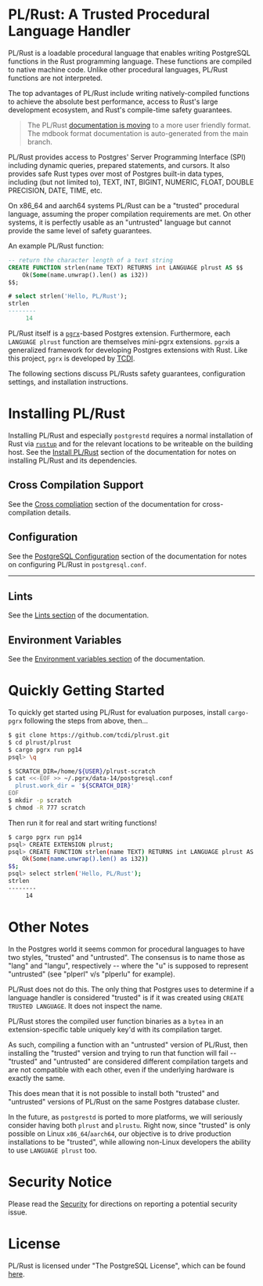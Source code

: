 # PL/Rust: A Trusted Procedural Language Handler

PL/Rust is a loadable procedural language that enables writing PostgreSQL functions in the Rust programming
language. These functions are compiled to native machine code. Unlike other procedural languages, PL/Rust functions
are not interpreted.

The top advantages of PL/Rust include writing natively-compiled functions to achieve the absolute best performance,
access to Rust's large development ecosystem, and Rust's compile-time safety guarantees.

> The PL/Rust [documentation is moving](https://tcdi.github.io/plrust/) to a more user friendly format.  The mdbook format documentation is auto-generated from the main branch.

PL/Rust provides access to Postgres' Server Programming Interface (SPI) including dynamic queries, prepared
statements, and cursors. It also provides safe Rust types over most of Postgres built-in data types, including (but
not limited to), TEXT, INT, BIGINT, NUMERIC, FLOAT, DOUBLE PRECISION, DATE, TIME, etc.

On x86_64 and aarch64 systems PL/Rust can be a "trusted" procedural language, assuming the proper compilation
requirements are met. On other systems, it is perfectly usable as an "untrusted" language but cannot provide the
same level of safety guarantees.

An example PL/Rust function:

```sql
-- return the character length of a text string
CREATE FUNCTION strlen(name TEXT) RETURNS int LANGUAGE plrust AS $$
    Ok(Some(name.unwrap().len() as i32))
$$;

# select strlen('Hello, PL/Rust');
strlen 
--------
     14
```

PL/Rust itself is a [`pgrx`](https://github.com/tcdi/pgrx)-based Postgres extension.  Furthermore, each `LANGUAGE
plrust` function are themselves mini-pgrx extensions. `pgrx`is a generalized framework for developing Postgres extensions with Rust.  Like this project, `pgrx`
is developed by [TCDI](https://www.tcdi.com).

The following sections discuss PL/Rusts safety guarantees, configuration settings, and installation instructions.


# Installing PL/Rust

Installing PL/Rust and especially `postgrestd` requires a normal installation of Rust via
[`rustup`](https://rustup.rs) and for the relevant locations to be writeable on the building host.
See the [Install PL/Rust](https://tcdi.github.io/plrust/install-plrust.html)
section of the documentation for notes on installing PL/Rust and its dependencies.



## Cross Compilation Support

See the
[Cross compliation](https://tcdi.github.io/plrust/install-cross-compile.html)
section of the documentation for cross-compilation details.



## Configuration

See the [PostgreSQL Configuration](https://tcdi.github.io/plrust/config-pg.html)
section of the documentation for notes on configuring PL/Rust in
`postgresql.conf`.


----


## Lints

See the [Lints section](https://tcdi.github.io/plrust/config-lints.html)
of the documentation.


## Environment Variables

See the [Environment variables section](https://tcdi.github.io/plrust/config-env-var.html)
of the documentation.



# Quickly Getting Started

To quickly get started using PL/Rust for evaluation purposes, install `cargo-pgrx` following the steps from above, then...

```bash
$ git clone https://github.com/tcdi/plrust.git
$ cd plrust/plrust
$ cargo pgrx run pg14
psql> \q

$ SCRATCH_DIR=/home/${USER}/plrust-scratch
$ cat <<-EOF >> ~/.pgrx/data-14/postgresql.conf
  plrust.work_dir = '${SCRATCH_DIR}'
EOF
$ mkdir -p scratch
$ chmod -R 777 scratch
```

Then run it for real and start writing functions!

```bash
$ cargo pgrx run pg14
psql> CREATE EXTENSION plrust;
psql> CREATE FUNCTION strlen(name TEXT) RETURNS int LANGUAGE plrust AS $$
    Ok(Some(name.unwrap().len() as i32))
$$;
psql> select strlen('Hello, PL/Rust');
strlen 
--------
     14
```


# Other Notes

In the Postgres world it seems common for procedural languages to have two styles, "trusted" and "untrusted".  The consensus is to name those as "lang" and "langu", respectively -- where the "u" is supposed to represent "untrusted" (see "plperl" v/s "plperlu" for example).

PL/Rust does not do this.  The only thing that Postgres uses to determine if a language handler is considered "trusted" is if it was created using `CREATE TRUSTED LANGUAGE`.  It does not inspect the name.

PL/Rust stores the compiled user function binaries as a `bytea` in an extension-specific table uniquely key'd with its compilation target.

As such, compiling a function with an "untrusted" version of PL/Rust, then installing the "trusted" version and trying to run that function will fail -- "trusted" and "untrusted" are considered different compilation targets and are not compatible with each other, even if the underlying hardware is exactly the same.

This does mean that it is not possible to install both "trusted" and "untrusted" versions of PL/Rust on the same Postgres database cluster.

In the future, as `postgrestd` is ported to more platforms, we will seriously consider having both `plrust` and `plrustu`.  Right now, since "trusted" is only possible on Linux `x86_64`/`aarch64`, our objective is to drive production installations to be "trusted", while allowing non-Linux developers the ability to use `LANGUAGE plrust` too.


# Security Notice

Please read the [Security](SECURITY.md) for directions on reporting a potential security issue.

# License

PL/Rust is licensed under "The PostgreSQL License", which can be found [here](LICENSE.md).
